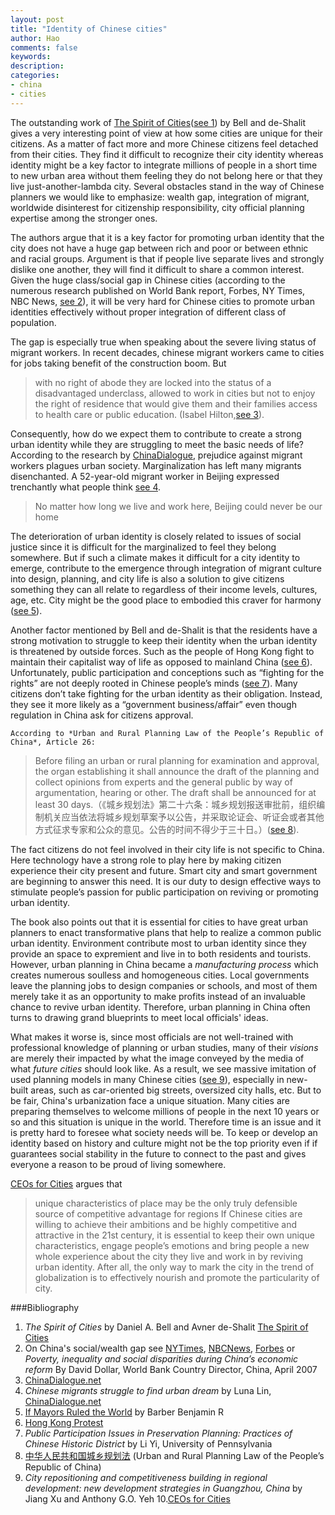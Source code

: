 ```yaml
---
layout: post
title: "Identity of Chinese cities"
author: Hao
comments: false
keywords:
description:
categories:
- china
- cities	
---
```


The outstanding work of [The Spirit of Cities][1]([see 1](#1)) by Bell and de-Shalit gives a very interesting point of view at how some cities are unique for their citizens. As a matter of fact more and more Chinese citizens feel detached from their cities. They find it difficult to recognize their city identity whereas identity might be a key factor to integrate millions of people in a short time to new urban area without them feeling they do not belong here or that they live just-another-lambda city. Several obstacles stand in the way of Chinese planners we would like to emphasize: wealth gap, integration of migrant, worldwide disinterest for citizenship responsibility, city official planning expertise among the stronger ones.

The authors argue that it is a key factor for promoting urban identity that the city does not have a huge gap between rich and poor or between ethnic and racial groups. Argument is that if people live separate lives and strongly dislike one another, they will find it difficult to share a common interest. Given the huge class/social gap in Chinese cities (according to the numerous research published on World Bank report, Forbes, NY Times, NBC News, [see 2](#2)), it will be very hard for Chinese cities to promote urban identities effectively without proper integration of different class of population.

The gap is especially true when speaking about the severe living status of migrant workers. In recent decades, chinese migrant workers came to cities for jobs taking benefit of the construction boom. But 
>with no right of abode they are locked into the status of a disadvantaged underclass, allowed to work in cities but not to enjoy the right of residence that would give them and their families access to health care or public education. (Isabel Hilton,[see 3](#3)).

Consequently, how do we expect them to contribute to create a strong urban identity while they are struggling to meet the basic needs of life? According to the research by [ChinaDialogue][3], prejudice against migrant workers plagues urban society. Marginalization has left many migrants disenchanted. A 52-year-old migrant worker in Beijing expressed trenchantly what people think [see 4](#4).
>No matter how long we live and work here, Beijing could never be our home

The deterioration of urban identity is closely related to issues of social justice since it is difficult for the marginalized to feel they belong somewhere. But if such a climate makes it difficult for a city identity to emerge, contribute to the emergence through integration of migrant culture into design, planning, and city life is also a solution to give citizens something they can all relate to regardless of their income levels, cultures, age, etc. City might be the good place to embodied this craver for harmony ([see 5](#5)).

Another factor mentioned by Bell and de-Shalit is that the residents have a strong motivation to struggle to keep their identity when the urban identity is threatened by outside forces. Such as the people of Hong Kong fight to maintain their capitalist way of life as opposed to mainland China ([see 6](#6)). Unfortunately, public participation and conceptions such as “fighting for the rights” are not deeply rooted in Chinese people’s minds ([see 7](#7)). Many citizens don’t take fighting for the urban identity as their obligation. Instead, they see it more likely as a “government business/affair” even though regulation in China ask for citizens approval.
	
	According to *Urban and Rural Planning Law of the People’s Republic of China*, Article 26:
>Before filing an urban or rural planning for examination and approval, the organ establishing it shall announce the draft of the planning and collect opinions from experts and the general public by way of argumentation, hearing or other. The draft shall be announced for at least 30 days.（《城乡规划法》第二十六条：城乡规划报送审批前，组织编制机关应当依法将城乡规划草案予以公告，并采取论证会、听证会或者其他方式征求专家和公众的意见。公告的时间不得少于三十日。）([see 8](#8)).

The fact citizens do not feel involved in their city life is not specific to China. Here technology have a strong role to play here by making citizen experience their city present and future. Smart city and smart government are beginning to answer this need. It is our duty to design effective ways to stimulate people’s passion for public participation on reviving or promoting urban identity.

The book also points out that it is essential for cities to have great urban planners to enact transformative plans that help to realize a common public urban identity. Environment contribute most to urban identity since they provide an space to expremient and live in to both residents and tourists. However, urban planning in China became a *manufacturing process* which creates numerous soulless and homogeneous cities. Local governments leave the planning jobs to design companies or schools, and most of them merely take it as an opportunity to make profits instead of an invaluable chance to revive urban identity. Therefore, urban planning in China often turns to drawing grand blueprints to meet local officials' ideas.

What makes it worse is, since most officials are not well-trained with professional knowledge of planning or urban studies, many of their *visions* are merely their impacted by what the image conveyed by the media of what *future cities* should look like. As a result, we see massive imitation of used planning models in many Chinese cities ([see 9](#8)), especially in new-built areas, such as car-oriented big streets, oversized city halls, etc. But to be fair, China's urbanization face a unique situation. Many cities are preparing themselves to welcome millions of people in the next 10 years or so and this situation is unique in the world. Therefore time is an issue and it is pretty hard to foresee what society needs will be. To keep or develop an identity based on history and culture might not be the top priority even if if guarantees social stability in the future to connect to the past and gives everyone a reason to be proud of living somewhere.

[CEOs for Cities][10] argues that 
>unique characteristics of place may be the only truly defensible source of competitive advantage for regions
If Chinese cities are willing to achieve their ambitions and be highly competitive and attractive in the 21st century, it is essential to keep their own unique characteristics, engage people’s emotions and bring people a new whole experience about the city they live and work in by reviving urban identity. After all, the only way to mark the city in the trend of globalization is to effectively nourish and promote the particularity of city.


###Bibliography


1. <a name="1"></a>*The Spirit of Cities* by Daniel A. Bell and Avner de-Shalit [The Spirit of Cities][1]
2. <a name="2"></a>On China's social/wealth gap see [NYTimes][2-1], [NBCNews][2-2], [Forbes][2-3] or *Poverty, inequality and social disparities during China’s economic reform* By David Dollar, World Bank Country Director, China, April 2007
3. <a name="3"></a>[ChinaDialogue.net][3]
4. <a name="4"></a>*Chinese migrants struggle to find urban dream* by Luna Lin, [ChinaDialogue.net][3]
5. <a name="5"></a>[If Mayors Ruled the World][5] by Barber Benjamin R
6. <a name="6"></a>[Hong Kong Protest][6]
7. <a name="7"></a>*Public Participation Issues in Preservation Planning: Practices of Chinese Historic District* by Li Yi, University of Pennsylvania
8. <a name="8"></a>[中华人民共和国城乡规划法][8] (Urban and Rural Planning Law of the People’s Republic of China)
9. <a name="9"></a>*City repositioning and competitiveness building in regional development: new development strategies in Guangzhou, China* by Jiang Xu and Anthony G.O. Yeh
10.<a name="9"></a>[CEOs for Cities][10]


[1]:http://www.goodreads.com/book/show/11452166-the-spirit-of-cities	"The spirit of Cities"
[2-1]:http://www.nytimes.com/2013/07/20/world/asia/survey-in-china-shows-wide-income-gap.html	"Survey in China Shows Wide Income Gap"
[2-2]:http://www.nbcnews.com/id/39546204/ns/business-world_business/t/chinas-wealth-gap-strains-social-fabric/	"China's Wealth Gap Strains Social Fabric"
[2-3]:http://www.forbes.com/sites/kenrapoza/2013/01/20/the-china-miracle-a-rising-wealth-gap/	"The China Miracle, A Rising Wealth Gap"
[3]:https://www.chinadialogue.net/	"China Dialogue"
[5]:http://www.amazon.fr/Mayors-Ruled-World-Barber-Benjamin-ebook/dp/B00FOR56YY/ref=sr_1_1?s=digital-text&amp;ie=UTF8&amp;qid=1401093542&amp;sr=1-1&amp;keywords=if+mayor+ruled+the+world	"see If Mayors Ruled the World on amazon"
[6]:http://www.voanews.com/content/hong-kong-anti-mainlander-protest-highlights-frustration-with-visitor-influx/1862703.html "Hong Kong Protest"
[8]:http://wenku.baidu.com/link?url=lxmciTjBn01dCViZ2jWXhSKzFWkcUUsLGctpNuRghDuum5l60HXEam22VvfjCgDfrqziFht6n27p87T_4ydtn6fSOqC1NjEqhHhYkWbnv-m	"《中华人民共和国城乡规划法》"
[10]:http://www.ceosforcities.org/	"CEOs for Cities"




